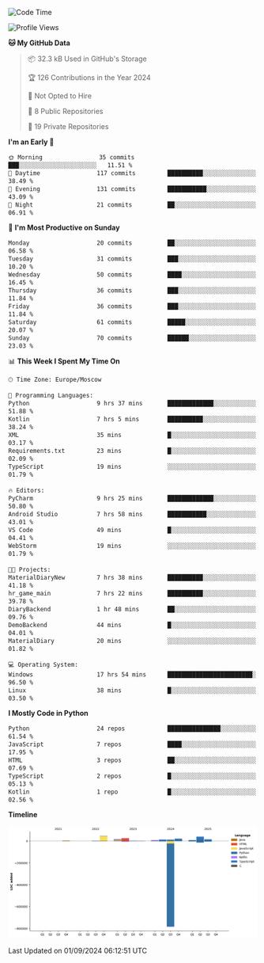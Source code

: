 <!--START_SECTION:waka-->
![Code Time](http://img.shields.io/badge/Code%20Time-498%20hrs%204%20mins-blue)

![Profile Views](http://img.shields.io/badge/Profile%20Views-9-blue)

**🐱 My GitHub Data** 

> 📦 32.3 kB Used in GitHub's Storage 
 > 
> 🏆 126 Contributions in the Year 2024
 > 
> 🚫 Not Opted to Hire
 > 
> 📜 8 Public Repositories 
 > 
> 🔑 19 Private Repositories 
 > 
**I'm an Early 🐤** 

```text
🌞 Morning                35 commits          ███░░░░░░░░░░░░░░░░░░░░░░   11.51 % 
🌆 Daytime                117 commits         ██████████░░░░░░░░░░░░░░░   38.49 % 
🌃 Evening                131 commits         ███████████░░░░░░░░░░░░░░   43.09 % 
🌙 Night                  21 commits          ██░░░░░░░░░░░░░░░░░░░░░░░   06.91 % 
```
📅 **I'm Most Productive on Sunday** 

```text
Monday                   20 commits          ██░░░░░░░░░░░░░░░░░░░░░░░   06.58 % 
Tuesday                  31 commits          ███░░░░░░░░░░░░░░░░░░░░░░   10.20 % 
Wednesday                50 commits          ████░░░░░░░░░░░░░░░░░░░░░   16.45 % 
Thursday                 36 commits          ███░░░░░░░░░░░░░░░░░░░░░░   11.84 % 
Friday                   36 commits          ███░░░░░░░░░░░░░░░░░░░░░░   11.84 % 
Saturday                 61 commits          █████░░░░░░░░░░░░░░░░░░░░   20.07 % 
Sunday                   70 commits          ██████░░░░░░░░░░░░░░░░░░░   23.03 % 
```


📊 **This Week I Spent My Time On** 

```text
🕑︎ Time Zone: Europe/Moscow

💬 Programming Languages: 
Python                   9 hrs 37 mins       █████████████░░░░░░░░░░░░   51.88 % 
Kotlin                   7 hrs 5 mins        ██████████░░░░░░░░░░░░░░░   38.24 % 
XML                      35 mins             █░░░░░░░░░░░░░░░░░░░░░░░░   03.17 % 
Requirements.txt         23 mins             █░░░░░░░░░░░░░░░░░░░░░░░░   02.09 % 
TypeScript               19 mins             ░░░░░░░░░░░░░░░░░░░░░░░░░   01.79 % 

🔥 Editors: 
PyCharm                  9 hrs 25 mins       █████████████░░░░░░░░░░░░   50.80 % 
Android Studio           7 hrs 58 mins       ███████████░░░░░░░░░░░░░░   43.01 % 
VS Code                  49 mins             █░░░░░░░░░░░░░░░░░░░░░░░░   04.41 % 
WebStorm                 19 mins             ░░░░░░░░░░░░░░░░░░░░░░░░░   01.79 % 

🐱‍💻 Projects: 
MaterialDiaryNew         7 hrs 38 mins       ██████████░░░░░░░░░░░░░░░   41.18 % 
hr_game_main             7 hrs 22 mins       ██████████░░░░░░░░░░░░░░░   39.78 % 
DiaryBackend             1 hr 48 mins        ██░░░░░░░░░░░░░░░░░░░░░░░   09.76 % 
DemoBackend              44 mins             █░░░░░░░░░░░░░░░░░░░░░░░░   04.01 % 
MaterialDiary            20 mins             ░░░░░░░░░░░░░░░░░░░░░░░░░   01.82 % 

💻 Operating System: 
Windows                  17 hrs 54 mins      ████████████████████████░   96.50 % 
Linux                    38 mins             █░░░░░░░░░░░░░░░░░░░░░░░░   03.50 % 
```

**I Mostly Code in Python** 

```text
Python                   24 repos            ███████████████░░░░░░░░░░   61.54 % 
JavaScript               7 repos             ████░░░░░░░░░░░░░░░░░░░░░   17.95 % 
HTML                     3 repos             ██░░░░░░░░░░░░░░░░░░░░░░░   07.69 % 
TypeScript               2 repos             █░░░░░░░░░░░░░░░░░░░░░░░░   05.13 % 
Kotlin                   1 repo              █░░░░░░░░░░░░░░░░░░░░░░░░   02.56 % 
```



**Timeline**

![Lines of Code chart](https://raw.githubusercontent.com/adlemx/adlemx/main/assets/bar_graph.png)


 Last Updated on 01/09/2024 06:12:51 UTC
<!--END_SECTION:waka-->
